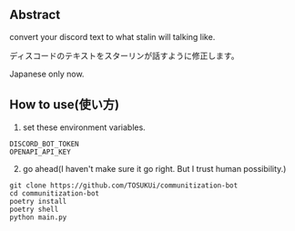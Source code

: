 ## Abstract

convert your discord text to what stalin will talking like.

ディスコードのテキストをスターリンが話すように修正します。

Japanese only now.

## How to use(使い方)
1. set these environment variables.
```
DISCORD_BOT_TOKEN
OPENAPI_API_KEY
```

2. go ahead(I haven't make sure it go right. But I trust human possibility.)
```
git clone https://github.com/TOSUKUi/communitization-bot
cd communitization-bot
poetry install
poetry shell
python main.py
```
